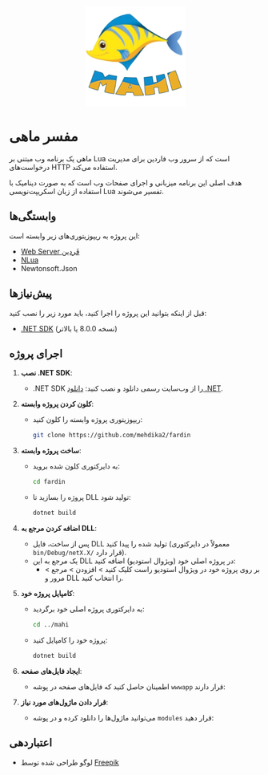 <p align="center">
    <img src="/images/mahi.png" alt="لوگوی ماهی"
     title="لوگوی ماهی طراحی شده توسط Freepik.com" width="200">
</p>

# مفسر ماهی

ماهی یک برنامه وب مبتنی بر Lua است که از سرور وب فاردین برای مدیریت درخواست‌های HTTP استفاده می‌کند.

هدف اصلی این برنامه میزبانی و اجرای صفحات وب است که به صورت دینامیک با استفاده از زبان اسکریپت‌نویسی Lua تفسیر می‌شوند.

## وابستگی‌ها
این پروژه به ریپوزیتوری‌های زیر وابسته است:
- [Web Server فَردین](https://github.com/mehdika2/fardin)
- [NLua](https://github.com/NLua/NLua)
- Newtonsoft.Json

## پیش‌نیازها
قبل از اینکه بتوانید این پروژه را اجرا کنید، باید مورد زیر را نصب کنید:

- [.NET SDK](https://dotnet.microsoft.com/download) (نسخه 8.0.0 یا بالاتر)

## اجرای پروژه

1. **نصب .NET SDK**:
   - .NET SDK را از وب‌سایت رسمی دانلود و نصب کنید: [دانلود .NET](https://dotnet.microsoft.com/download).

2. **کلون کردن پروژه وابسته**:
   - ریپوزیتوری پروژه وابسته را کلون کنید:
     ```bash
     git clone https://github.com/mehdika2/fardin
     ```

3. **ساخت پروژه وابسته**:
   - به دایرکتوری کلون شده بروید:
     ```bash
     cd fardin
     ```
   - پروژه را بسازید تا DLL تولید شود:
     ```bash
     dotnet build
     ```

4. **اضافه کردن مرجع به DLL**:
   - پس از ساخت، فایل DLL تولید شده را پیدا کنید (معمولاً در دایرکتوری `bin/Debug/netX.X/` قرار دارد).
   - یک مرجع به این DLL در پروژه اصلی خود (ویژوال استودیو) اضافه کنید:
     - بر روی پروژه خود در ویژوال استودیو راست کلیک کنید > افزودن > مرجع > مرور و DLL را انتخاب کنید.

5. **کامپایل پروژه خود**:
   - به دایرکتوری پروژه اصلی خود برگردید:
     ```bash
     cd ../mahi
     ```
   - پروژه خود را کامپایل کنید:
     ```bash
     dotnet build
     ```

6. **ایجاد فایل‌های صفحه**:
   - اطمینان حاصل کنید که فایل‌های صفحه در پوشه `wwwapp` قرار دارند:

7. **قرار دادن ماژول‌های مورد نیاز**:
   - می‌توانید ماژول‌ها را دانلود کرده و در پوشه `modules` قرار دهید:

## اعتباردهی
- لوگو طراحی شده توسط [Freepik](https://www.freepik.com)
